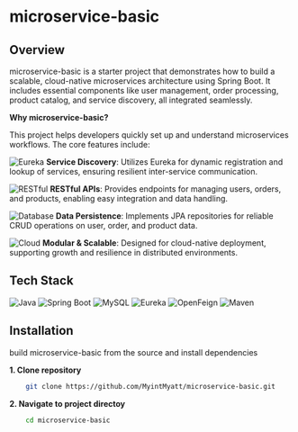 
#  **microservice-basic**



## Overview

microservice-basic is a starter project that demonstrates how to build a scalable, cloud-native microservices architecture using Spring Boot. It includes essential components like user management, order processing, product catalog, and service discovery, all integrated seamlessly.

**Why microservice-basic?**

This project helps developers quickly set up and understand microservices workflows. The core features include:

![Eureka](https://img.shields.io/badge/Eureka-Service_Discovery-brightgreen) **Service Discovery**: Utilizes Eureka for dynamic registration and lookup of services, ensuring resilient inter-service communication.

![RESTful](https://img.shields.io/badge/RESTful_API-blue) **RESTful APIs**: Provides endpoints for managing users, orders, and products, enabling easy integration and data handling.

![Database](https://img.shields.io/badge/JPA_Database-blue) **Data Persistence**: Implements JPA repositories for reliable CRUD operations on user, order, and product data.

![Cloud](https://img.shields.io/badge/Cloud_Native-orange) **Modular & Scalable**: Designed for cloud-native deployment, supporting growth and resilience in distributed environments.
## Tech Stack

![Java](https://img.shields.io/badge/Java-007396?style=for-the-badge&logo=java&logoColor=white)
![Spring Boot](https://img.shields.io/badge/Spring_Boot-6DB33F?style=for-the-badge&logo=springboot&logoColor=white) 
![MySQL](https://img.shields.io/badge/MySQL-4479A1?style=for-the-badge&logo=mysql&logoColor=white)
![Eureka](https://img.shields.io/badge/Eureka-8B8B8B?style=for-the-badge&logo=eureka&logoColor=white)
![OpenFeign](https://img.shields.io/badge/OpenFeign-008B8B?style=for-the-badge&logo=java&logoColor=white)
![Maven](https://img.shields.io/badge/Maven-C71A36?style=for-the-badge&logo=apachemaven&logoColor=white)

## Installation

build microservice-basic from the source and install dependencies

 **1. Clone repository**

```bash
    git clone https://github.com/MyintMyatt/microservice-basic.git
```

 **2. Navigate to project directoy**

```bash
    cd microservice-basic
```